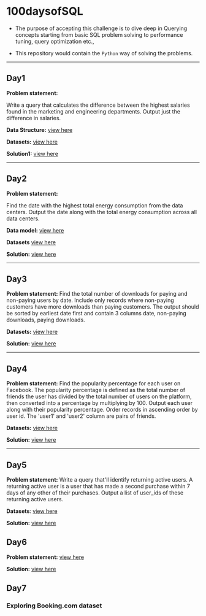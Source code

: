 # 100daysofSQL

- The purpose of accepting this challenge is to dive deep in Querying concepts starting from basic SQL problem solving 
to performance tuning, query optimization etc.,

- This repository would contain the `Python` way of solving the problems.


---
## Day1

**Problem statement:**

Write a query that calculates the difference between the highest salaries found in the marketing and engineering departments. Output just the difference in salaries.

**Data Structure:**
[view here](https://github.com/NikhilGarakapati/100daysofSQL/blob/main/datasets/Day1/data_model.PNG)

**Datasets:**
[view here](https://github.com/NikhilGarakapati/100daysofSQL/tree/main/datasets/Day1)


**Solution1:** [view here](https://github.com/NikhilGarakapati/100daysofSQL/tree/main/sql/day1)


---
## Day2
**Problem statement:**

Find the date with the highest total energy consumption from the data centers. Output the date along with the total energy consumption across all data centers.

**Data model:** [view here](https://github.com/NikhilGarakapati/100daysofSQL/blob/main/datasets/Day2/data_model.PNG)

**Datasets** [view here](https://github.com/NikhilGarakapati/100daysofSQL/tree/main/datasets/Day2)

**Solution:** [view here](https://github.com/NikhilGarakapati/100daysofSQL/tree/main/sql/day2)

---
## Day3
**Problem statement:**
Find the total number of downloads for paying and non-paying users by date. Include only records where non-paying customers have more downloads than paying customers. The output should be sorted by earliest date first and contain 3 columns date, non-paying downloads, paying downloads.

**Datasets:** [view here](https://github.com/NikhilGarakapati/100daysofSQL/tree/main/datasets/Day3)

**Solution:** [view here](https://github.com/NikhilGarakapati/100daysofSQL/blob/main/sql/day3/paying_and_non_paying1.sql)

---
## Day4
**Problem statement:**
Find the popularity percentage for each user on Facebook. The popularity percentage is defined as the total number of friends the user has divided by the total number of users on the platform, then converted into a percentage by multiplying by 100.
Output each user along with their popularity percentage. Order records in ascending order by user id.
The 'user1' and 'user2' column are pairs of friends.

**Datasets:** [view here](https://github.com/NikhilGarakapati/100daysofSQL/tree/main/datasets/Day4)

**Solution:** [view here](https://github.com/NikhilGarakapati/100daysofSQL/blob/main/sql/day4/facebook_users1.sql)

---
## Day5
**Problem statement:**
Write a query that'll identify returning active users. A returning active user is a user that has made a second purchase within 7 days of any other of their purchases. Output a list of user_ids of these returning active users.

**Datasets**: [view here](https://github.com/NikhilGarakapati/100daysofSQL/tree/main/datasets/Day5)

**Solution:** [view here](https://github.com/NikhilGarakapati/100daysofSQL/blob/main/sql/day5/user_purchases.sql)

## Day6
**Problem statement:** [view here](https://leetcode.com/problems/department-top-three-salaries/)

**Solution:** [view here](https://leetcode.com/problems/delete-duplicate-emails/discuss/1527807/mysql-faster-than-9866)

## Day7

### Exploring Booking.com dataset